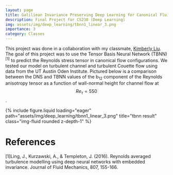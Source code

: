 ```yaml
---
layout: page
title: Galiliean Invariance Preserving Deep Learning for Canonical Fluid Flows
description: Final Project for CS230 (Deep Learning)
img: assets/img/deep_learning/tbnn1_linear_3.png
importance: 3
category: Classes
---
```


This project was done in a collaboration with my classmate, [Kimberly Liu](https://kimbliu.github.io/). The goal of this project was to use the Tensor Basis Neural Network (TBNN)<sup>[1]</sup> to predict the Reynolds stress tensor in canonical flow configurations. We tested our model on turbulent channel and turbulent Couette flow using data from the UT Austin Oden Institute. Pictured below is a comparison between the DNS and TBNN values of the b<sub>12</sub> component of the Reynolds anisotropy tensor as a function of wall-normal height for channel flow at $$Re_{\tau} = 550$$. 

<div class="row">
    <div class="col-sm mt-3 mt-md-0">
        {% include figure.liquid loading="eager" path="assets/img/deep_learning/tbnn1_linear_3.png" title="tbnn result" class="img-fluid rounded z-depth-1" %}
    </div>
</div>

References
=========

[1]Ling, J., Kurzawski, A., & Templeton, J. (2016). Reynolds averaged turbulence modelling using deep neural networks with embedded invariance. Journal of Fluid Mechanics, 807, 155-166.

